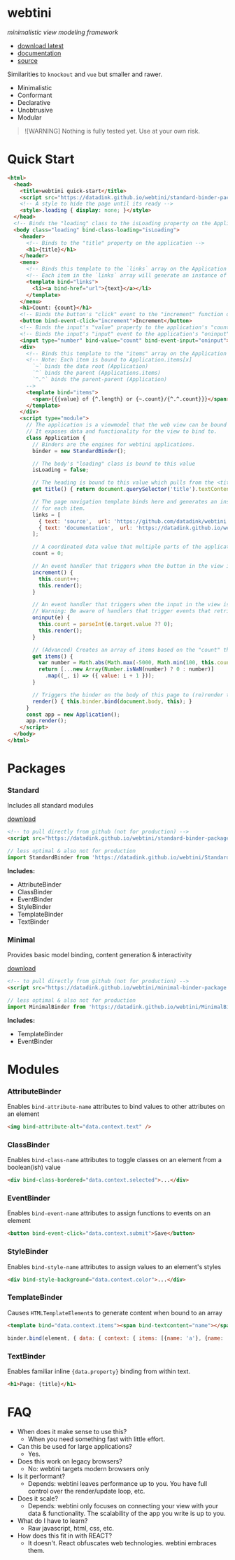 # webtini

*minimalistic view modeling framework*

* [download latest](https://datadink.github.io/webtini/standard-binder-package.zip)
* [documentation](https://datadink.github.io/webtini)
* [source](https://github.com/datadink/webtini)

Similarities to `knockout` and `vue` but smaller and rawer.

* Minimalistic
* Conformant
* Declarative
* Unobtrusive
* Modular

> ![WARNING]
> Nothing is fully tested yet. Use at your own risk.

# Quick Start

```html
<html>
  <head>
    <title>webtini quick-start</title>
    <script src="https://datadink.github.io/webtini/standard-binder-package.min.js"></script>
    <!-- A style to hide the page until its ready -->
    <style>.loading { display: none; }</style>
  </head>
  <!-- Binds the "loading" class to the isLoading property on the Application -->
  <body class="loading" bind-class-loading="isLoading">
    <header>
      <!-- Binds to the "title" property on the application -->
      <h1>{title}</h1>
    </header>
    <menu>
      <!-- Binds this template to the `links` array on the Application -->
      <!-- Each item in the `links` array will generate an instance of the template content -->
      <template bind="links">
        <li><a bind-href="url">{text}</a></li>
      </template>
    </menu>
    <h1>Count: {count}</h1>
    <!-- Binds the button's "click" event to the "increment" function on the application -->
    <button bind-event-click="increment">Increment</button>
    <!-- Binds the input's "value" property to the application's "count" property -->
    <!-- Binds the input's "input" event to the application's "oninput" function -->
    <input type="number" bind-value="count" bind-event-input="oninput">
    <div>
      <!-- Binds this template to the "items" array on the Application -->
      <!-- Note: Each item is bound to Application.items[x]
        `~` binds the data root (Application)
        `^` binds the parent (Applications.items)
        `^.^` binds the parent-parent (Application)
      -->
      <template bind="items">
        <span>{{{value} of {^.length} or {~.count}/{^.^.count}}}</span>
      </template>
    </div>
    <script type="module">
      // The application is a viewmodel that the web view can be bound to using the Binder.
      // It exposes data and functionality for the view to bind to.
      class Application {
        // Binders are the engines for webtini applications.
        binder = new StandardBinder();

        // The body's "loading" class is bound to this value
        isLoading = false; 

        // The heading is bound to this value which pulls from the <title> in the header
        get title() { return document.querySelector('title').textContent; }

        // The page navigation template binds here and generates an instance of its content
        // for each item.
        links = [
          { text: 'source',  url: 'https://github.com/datadink/webtini' },
          { text: 'documentation',  url: 'https://datadink.github.io/webtini' },
        ];

        // A coordinated data value that multiple parts of the application use
        count = 0;

        // An event handler that triggers when the button in the view is clicked
        increment() { 
          this.count++; 
          this.render();
        }

        // An event handler that triggers when the input in the view is altered
        // Warning: Be aware of handlers that trigger events that retrigger handlers -> infinite recursion
        oninput(e) { 
          this.count = parseInt(e.target.value ?? 0); 
          this.render();
        }

        // (Advanced) Creates an array of items based on the "count" that a template in the view binds to.
        get items() { 
          var number = Math.abs(Math.max(-5000, Math.min(100, this.count)));
          return [...new Array(Number.isNaN(number) ? 0 : number)]
            .map((_, i) => ({ value: i + 1 })); 
        }

        // Triggers the binder on the body of this page to (re)render the page with the application's data
        render() { this.binder.bind(document.body, this); }
      }
      const app = new Application();
      app.render();
    </script>
  </body>
</html>
```

# Packages

### Standard

Includes all standard modules

[download](https://datadink.github.io/webtini/standard-binder-package.zip)

```html
<!-- to pull directly from github (not for production) -->
<script src="https://datadink.github.io/webtini/standard-binder-package.min.js"></script>
```

```javascript
// less optimal & also not for production
import StandardBinder from 'https://datadink.github.io/webtini/StandardBinder.js';
```

**Includes:**

* AttributeBinder
* ClassBinder
* EventBinder
* StyleBinder
* TemplateBinder
* TextBinder

### Minimal

Provides basic model binding, content generation & interactivity

[download](https://datadink.github.io/webtini/minimal-binder-package.zip)

```html
<!-- to pull directly from github (not for production) -->
<script src="https://datadink.github.io/webtini/minimal-binder-package.min.js"></script>
```

```javascript
// less optimal & also not for production
import MinimalBinder from 'https://datadink.github.io/webtini/MinimalBinder.js';
```

**Includes:**

* TemplateBinder
* EventBinder

# Modules

### AttributeBinder

Enables `bind-attribute-name` attributes to bind values to other attributes on an element

```html
<img bind-attribute-alt="data.context.text" />
```

### ClassBinder

Enables `bind-class-name` attributes to toggle classes on an element from a boolean(ish) value

```html
<div bind-class-bordered="data.context.selected">...</div>
```

### EventBinder

Enables `bind-event-name` attributes to assign functions to events on an element

```html
<button bind-event-click="data.context.submit">Save</button>
```

### StyleBinder

Enables `bind-style-name` attributes to assign values to an element's styles

```html
<div bind-style-background="data.context.color">...</div>
```

### TemplateBinder

Causes `HTMLTemplateElement`s to generate content when bound to an array

```html
<template bind="data.context.items"><span bind-textcontent="name"></span></template>
```

```javascript
binder.bind(element, { data: { context: { items: [{name: 'a'}, {name: 'b'}] } } });
```

### TextBinder

Enables familiar inline `{data.property}` binding from within text.

```html
<h1>Page: {title}</h1>
```

# FAQ

* When does it make sense to use this?
  * When you need something fast with little effort.
* Can this be used for large applications?
  * Yes. 
* Does this work on legacy browsers?
  * No: webtini targets modern browsers only
* Is it performant?
  * Depends: webtini leaves performance up to you. You have full control over the render/update loop, etc.
* Does it scale?
  * Depends: webtini only focuses on connecting your view with your data & functionality. The scalability of the app you write is up to you.
* What do I have to learn?
  * Raw javascript, html, css, etc.
* How does this fit in with REACT?
  * It doesn't. React obfuscates web technologies. webtini embraces them.
